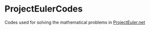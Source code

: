 # ProjectEulerCodes
Codes used for solving the mathematical problems in <a href="https://projecteuler.net/about">ProjectEuler.net</a>

